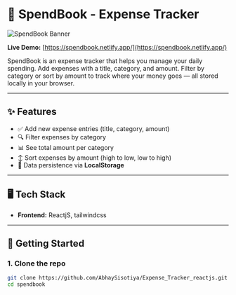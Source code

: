 # 💸 SpendBook - Expense Tracker

![SpendBook Banner](https://res.cloudinary.com/dbntubtl7/image/upload/v1746179787/Screenshot_437_t5akiz.png)

**Live Demo:** [https://spendbook.netlify.app/](https://spendbook.netlify.app/)

SpendBook is an expense tracker that helps you manage your daily spending. Add expenses with a title, category, and amount. Filter by category or sort by amount to track where your money goes — all stored locally in your browser.

---

## ✨ Features

- ✅ Add new expense entries (title, category, amount)
- 🔍 Filter expenses by category
- 📊 See total amount per category
- ↕️ Sort expenses by amount (high to low, low to high)
- 💾 Data persistence via **LocalStorage**

---

## 🖥️ Tech Stack

- **Frontend:** ReactjS, tailwindcss

---

## 🚀 Getting Started

### 1. Clone the repo
```bash
git clone https://github.com/AbhaySisotiya/Expense_Tracker_reactjs.git
cd spendbook
